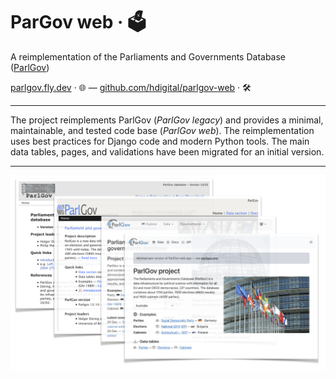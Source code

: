 # ParGov web · 🗳️

A reimplementation of the Parliaments and Governments Database
([ParlGov](https://parlgov.org/))

[parlgov.fly.dev](https://parlgov.fly.dev/) · 🌐
— [github.com/hdigital/parlgov-web](https://github.com/hdigital/parlgov-web) · 🛠️

---

The project reimplements ParlGov (_ParlGov legacy_) and provides a minimal,
maintainable, and tested code base (_ParlGov web_). The reimplementation uses
best practices for Django code and modern Python tools. The main data tables,
pages, and validations have been migrated for an initial version.

---

![ParlGov Web 2007–2024](./assets/parlgov-web.png)
